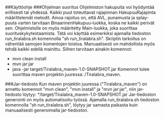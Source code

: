 ##Käyttöohje
###Ohjelman suoritus
Ohjelmiston hakupuita voi hyödyntää erillisesti tai yhdessä. Kaikki puut toteuttavat rajapinnan HakupuuRajapinta määrittelemät metodit. Ainoa rajoitus on, että AVL, punamusta ja splay-puuta varten tarvitaan BinaarinenHakupuu-luokka, koska ne kaikki perivät sen.
Ohjelmistolle on myös määritetty Main-luokka, joka suorittaa suorituskykytestaamista.
Tätä voi käyttää esimerkiksi ajamalla tiedoston run_tiralabra.sh komennolla "sh run_tiralabra.sh". Skriptin tarkoitus on vähentää samojen komentojen toistoa.
Manuaalisesti on mahdollista myös tehdä kaikki edellä mainittu. Siihen tarvitaan ainakin komennot:
* mvn clean install
* mvn jar:jar
* java -jar target/Tiralabra_maven-1.0-SNAPSHOT.jar
Komennot tulee suorittaa maven projektin juuressa: /Tiralabra_maven.

###Jar-tiedosto
Kun maven projektin juuressa ("Tiralabra_maven") on annettu komennot "mvn clean", "mvn install" ja "mvn jar:jar", niin jar-tiedosto löytyy:
*/target/Tiralabra_maven-1.0-SNAPSHOT.jar
Jar-tiedoston generointi on myös automatisoitu työssä. Ajamalla run_tiralabra.sh tiedoston komennolla "sh run_tiralabra.sh", löytyy jar samasta paikasta kuin manuaalisesti generoimalla jar-tiedoston.
